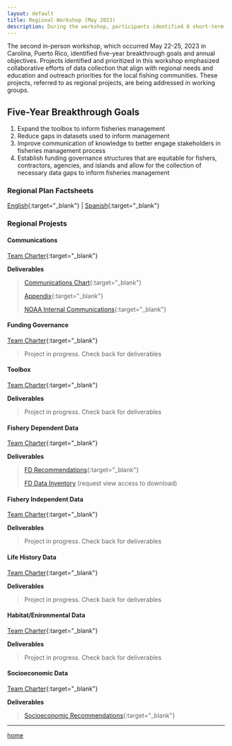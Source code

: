 ```yaml
---
layout: default
title: Regional Workshop (May 2023)
description: During the workshop, participants identified 8 short-term, actionable projects nested under 4 five-year breakthrough goals.
---
```


The second in-person workshop, which occurred May 22-25, 2023 in Carolina, Puerto Rico, identified five-year breakthrough goals and annual objectives. Projects identified and prioritized in this workshop emphasized collaborative efforts of data collection that align with regional needs and education and outreach priorities for the local fishing communities. These projects, referred to as regional projects, are being addressed in working groups.

## Five-Year Breakthrough Goals

1. Expand the toolbox to inform fisheries management
2. Reduce gaps in datasets used to inform management
3. Improve communication of knowledge to better engage stakeholders in fisheries management process
4. Establish funding governance structures that are equitable for fishers, contractors, agencies, and islands and allow for the collection of necessary data gaps to inform fisheries management

### Regional Plan Factsheets

[English](assets/Factsheet_RegionalPlan_English.pdf){:target="_blank"} | [Spanish](assets/Factsheet_RegionalPlan_Spanish.pdf){:target="_blank"} 

### Regional Projests

#### Communications

[Team Charter](assets/TC_Communications.pdf){:target="_blank"} 

**Deliverables**

> [Communications Chart](assets/Caribbean_Communications_Chart_2024.pdf){:target="_blank"}
> 
> [Appendix](assets/CSP_CommunicationsAppendix_2024.pdf){:target="_blank"}
> 
> [NOAA Internal Communications](assets/CSP_CommunicationsNOAAInternal.pdf_2024){:target="_blank"} 

#### Funding Governance

[Team Charter](assets/TC_FundingGovernance.pdf){:target="_blank"} 

> Project in progress. Check back for deliverables

#### Toolbox

[Team Charter](assets/TC_Toolbox.pdf){:target="_blank"} 

**Deliverables**

> Project in progress. Check back for deliverables

#### Fishery Dependent Data

[Team Charter](assets/TC_FD.pdf){:target="_blank"} 

**Deliverables**

> [FD Recommendations](assets/CSP_FD_Recommendations_2025.pdf){:target="_blank"}
> 
> [FD Data Inventory](https://docs.google.com/spreadsheets/d/1ZwjcioiZiMqN0lFWoqVVwzZWmNhbQlJ1WWbwds-e5f8/edit?gid=94681785#gid=94681785) (request view access to download)

#### Fishery Independent Data

[Team Charter](assets/TC_FI.pdf){:target="_blank"} 

**Deliverables**

> Project in progress. Check back for deliverables

#### Life History Data

[Team Charter](assets/TC_LifeHistory.pdf){:target="_blank"} 

**Deliverables**

> Project in progress. Check back for deliverables

#### Habitat/Enironmental Data

[Team Charter](assets/TC_HabitatEnvironmental.pdf){:target="_blank"} 

**Deliverables**

> Project in progress. Check back for deliverables

#### Socioeconomic Data

[Team Charter](assets/TC_Socioeconomic.pdf){:target="_blank"} 

**Deliverables**

> [Socioeconomic Recommendations](assets/CSP_Socioeconomic_Recommendations_2024.pdf){:target="_blank"} 

* * *

[home](./)

